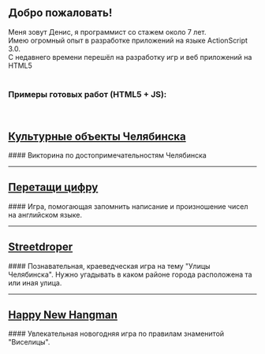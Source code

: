 ## Добро пожаловать!

Меня зовут Денис, я программист со стажем около 7 лет.<br> 
Имею огромный опыт в разработке приложений на языке ActionScript 3.0.<br>
С недавнего времени перешёл на разработку игр и веб приложений на HTML5<br>
<br>
### Примеры готовых работ (HTML5 + JS):
<br>
<h2><a href="https://denisbaev.github.io/Objects74">Культурные объекты Челябинска</a></h2> 
#### Викторина по достопримечательностям Челябинска

___

<h2><a href="https://denisbaev.github.io/ddnumbers"> Перетащи цифру</a></h2> 
#### Игра, помогающая запомнить написание и произношение чисел на английском языке.

___

<h2><a href="https://denisbaev.github.io/streetsdrop74"> Streetdroper</a></h2>
#### Познавательная, краеведческая игра на тему "Улицы Челябинска". Нужно угадывать в каком районе города расположена та или иная улица.

___

<h2><a href="https://denisbaev.github.io/happyhangman">Happy New Hangman</a></h2>
#### Увлекательная новогодняя игра по правилам знаменитой "Виселицы".
